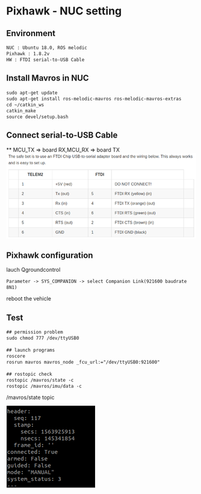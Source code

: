 # Pixhawk - NUC setting

## Environment
    NUC : Ubuntu 18.0, ROS melodic
    Pixhawk : 1.8.2v
    HW : FTDI serial-to-USB Cable
  
## Install Mavros in NUC
    sudo apt-get update
    sudo apt-get install ros-melodic-mavros ros-melodic-mavros-extras
    cd ~/catkin_ws
    catkin_make
    source devel/setup.bash
    
## Connect serial-to-USB Cable
   ** MCU_TX => board RX,MCU_RX => board TX 
 ![pinmap](./img/pinmap.png)
  
## Pixhawk configuration
   lauch Qgroundcontrol
   
    Parameter -> SYS_COMPANION -> select Companion Link(921600 baudrate 8N1)
   reboot the vehicle
   
## Test
    ## permission problem
    sudo chmod 777 /dev/ttyUSB0
    
    ## launch programs
    roscore
    rosrun mavros mavros_node _fcu_url:="/dev/ttyUSB0:921600"
    
    ## rostopic check
    rostopic /mavros/state -c
    rostopic /mavros/imu/data -c
    
  /mavros/state topic
  
  ![state](./img/state.png)
    
    

